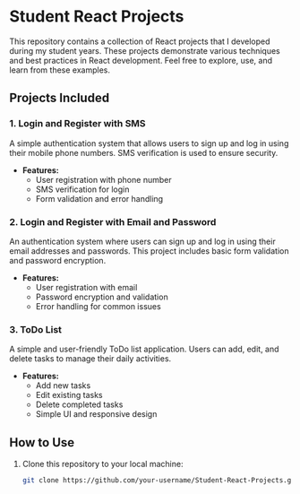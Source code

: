 # Student React Projects

This repository contains a collection of React projects that I developed during my student years. These projects demonstrate various techniques and best practices in React development. Feel free to explore, use, and learn from these examples.

## Projects Included

### 1. Login and Register with SMS
A simple authentication system that allows users to sign up and log in using their mobile phone numbers. SMS verification is used to ensure security.

- **Features:**
  - User registration with phone number
  - SMS verification for login
  - Form validation and error handling

### 2. Login and Register with Email and Password
An authentication system where users can sign up and log in using their email addresses and passwords. This project includes basic form validation and password encryption.

- **Features:**
  - User registration with email
  - Password encryption and validation
  - Error handling for common issues

### 3. ToDo List
A simple and user-friendly ToDo list application. Users can add, edit, and delete tasks to manage their daily activities.

- **Features:**
  - Add new tasks
  - Edit existing tasks
  - Delete completed tasks
  - Simple UI and responsive design

## How to Use
1. Clone this repository to your local machine:
   ```bash
   git clone https://github.com/your-username/Student-React-Projects.git


